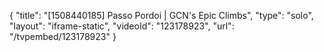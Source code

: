 {
    "title": "[1508440185] Passo Pordoi | GCN's Epic Climbs",
    "type": "solo",
    "layout": "iframe-static",
    "videoId": "123178923",
    "url": "\/tvpembed\/123178923"
}